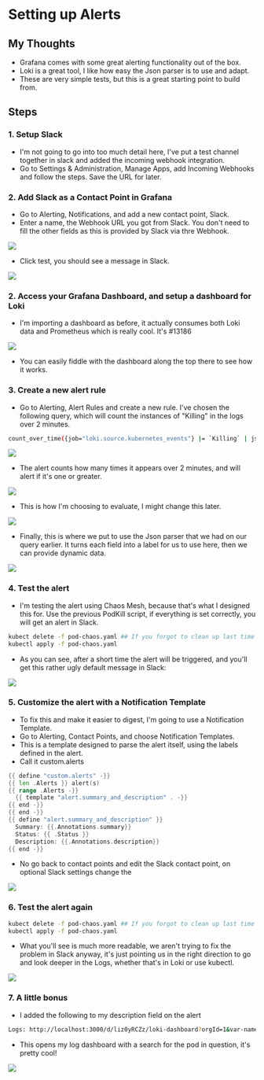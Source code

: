 # Setting up Alerts

## My Thoughts

- Grafana comes with some great alerting functionality out of the box.
- Loki is a great tool, I like how easy the Json parser is to use and adapt.
- These are very simple tests, but this is a great starting point to build from.

## Steps

### 1. Setup Slack

- I'm not going to go into too much detail here, I've put a test channel together in slack and added the incoming webhook integration.
- Go to Settings & Administration, Manage Apps, add Incoming Webhooks and follow the steps. Save the URL for later.

### 2. Add Slack as a Contact Point in Grafana

- Go to Alerting, Notifications, and add a new contact point, Slack.
- Enter a name, the Webhook URL you got from Slack. You don't need to fill the other fields as this is provided by Slack via thre Webhook.

![](./screenshots/slack-contact.png)

- Click test, you should see a message in Slack.

![](./screenshots/slack-test.png)


### 2. Access your Grafana Dashboard, and setup a dashboard for Loki

- I'm importing a dashboard as before, it actually consumes both Loki data and Prometheus which is really cool. It's #13186

![](./screenshots/loki-dashboard.png)

- You can easily fiddle with the dashboard along the top there to see how it works.

### 3. Create a new alert rule

- Go to Alerting, Alert Rules and create a new rule. I've chosen the following query, which will count the instances of "Killing" in the logs over 2 minutes.

```bash
count_over_time({job="loki.source.kubernetes_events"} |= `Killing` | json [2m])
```

![](./screenshots/alert-rule.png)

- The alert counts how many times it appears over 2 minutes, and will alert if it's one or greater.

![](./screenshots/alert-rule-details.png)

- This is how I'm choosing to evaluate, I might change this later.

![](./screenshots/alert-rule-eval.png)

- Finally, this is where we put to use the Json parser that we had on our query earlier. It turns each field into a label for us to use here, then we can provide dynamic data.

![](./screenshots/alert-json-parser.png)

### 4. Test the alert

- I'm testing the alert using Chaos Mesh, because that's what I designed this for. Use the previous PodKill script, if everything is set correctly, you will get an alert in Slack.

```bash
kubect delete -f pod-chaos.yaml ## If you forgot to clean up last time
kubectl apply -f pod-chaos.yaml
```

- As you can see, after a short time the alert will be triggered, and you'll get this rather ugly default message in Slack:

![](./screenshots/alert-slack-default.png)

### 5. Customize the alert with a Notification Template

- To fix this and make it easier to digest, I'm going to use a Notification Template.
- Go to Alerting, Contact Points, and choose Notification Templates.
- This is a template designed to parse the alert itself, using the labels defined in the alert.
- Call it custom.alerts

```go
{{ define "custom.alerts" -}}
{{ len .Alerts }} alert(s)
{{ range .Alerts -}}
  {{ template "alert.summary_and_description" . -}}
{{ end -}}
{{ end -}}
{{ define "alert.summary_and_description" }}
  Summary: {{.Annotations.summary}}
  Status: {{ .Status }}
  Description: {{.Annotations.description}}
{{ end -}}
```

- No go back to contact points and edit the Slack contact point, on optional Slack settings change the 

![](./screenshots/slack-template.png)

### 6. Test the alert again

```bash
kubect delete -f pod-chaos.yaml ## If you forgot to clean up last time
kubectl apply -f pod-chaos.yaml
```

- What you'll see is much more readable, we aren't trying to fix the problem in Slack anyway, it's just pointing us in the right direction to go and look deeper in the Logs, whether that's in Loki or use kubectl.

![](./screenshots/alert-slack-custom.png)

### 7. A little bonus

- I added the following to my description field on the alert

```bash
Logs: http://localhost:3000/d/liz0yRCZz/loki-dashboard?orgId=1&var-namespace={{ $labels.namespace}}&var-workload=&var-pod=All&var-search={{ $labels.name }}&from=now-1h&to=now
```

- This opens my log dashboard with a search for the pod in question, it's pretty cool!

![](./screenshots/dash-logs-link.png)